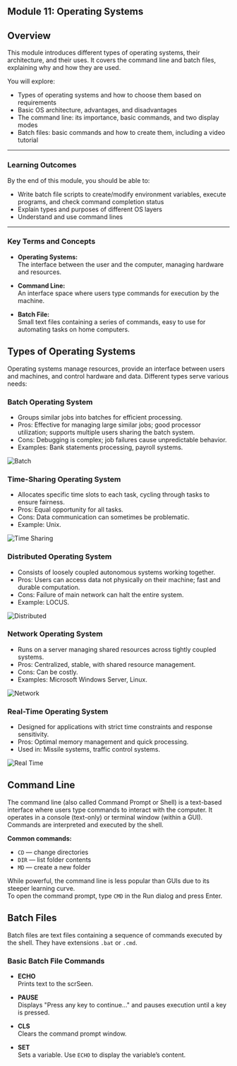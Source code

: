 ## Module 11: Operating Systems 

## Overview

This module introduces different types of operating systems, their architecture, and their uses. It covers the command line and batch files, explaining why and how they are used.

You will explore:

- Types of operating systems and how to choose them based on requirements  
- Basic OS architecture, advantages, and disadvantages  
- The command line: its importance, basic commands, and two display modes  
- Batch files: basic commands and how to create them, including a video tutorial  

---

### Learning Outcomes

By the end of this module, you should be able to:

- Write batch file scripts to create/modify environment variables, execute programs, and check command completion status  
- Explain types and purposes of different OS layers  
- Understand and use command lines  

---

### Key Terms and Concepts

- **Operating Systems:**  
  The interface between the user and the computer, managing hardware and resources.

- **Command Line:**  
  An interface space where users type commands for execution by the machine.

- **Batch File:**  
  Small text files containing a series of commands, easy to use for automating tasks on home computers.


## Types of Operating Systems

Operating systems manage resources, provide an interface between users and machines, and control hardware and data. Different types serve various needs:

### Batch Operating System
- Groups similar jobs into batches for efficient processing.
- Pros: Effective for managing large similar jobs; good processor utilization; supports multiple users sharing the batch system.
- Cons: Debugging is complex; job failures cause unpredictable behavior.
- Examples: Bank statements processing, payroll systems.

![Batch](images/os1.png)

### Time-Sharing Operating System
- Allocates specific time slots to each task, cycling through tasks to ensure fairness.
- Pros: Equal opportunity for all tasks.
- Cons: Data communication can sometimes be problematic.
- Example: Unix.

![Time Sharing](images/os2.png)

### Distributed Operating System
- Consists of loosely coupled autonomous systems working together.
- Pros: Users can access data not physically on their machine; fast and durable computation.
- Cons: Failure of main network can halt the entire system.
- Example: LOCUS.

![Distributed](images/os3.png)

### Network Operating System
- Runs on a server managing shared resources across tightly coupled systems.
- Pros: Centralized, stable, with shared resource management.
- Cons: Can be costly.
- Examples: Microsoft Windows Server, Linux.

![Network](images/os4.png)

### Real-Time Operating System
- Designed for applications with strict time constraints and response sensitivity.
- Pros: Optimal memory management and quick processing.
- Used in: Missile systems, traffic control systems.

![Real Time](images/os5.png)

## Command Line

The command line (also called Command Prompt or Shell) is a text-based interface where users type commands to interact with the computer. It operates in a console (text-only) or terminal window (within a GUI). Commands are interpreted and executed by the shell.

**Common commands:**  
- `CD` — change directories  
- `DIR` — list folder contents  
- `MD` — create a new folder

While powerful, the command line is less popular than GUIs due to its steeper learning curve.  
To open the command prompt, type `CMD` in the Run dialog and press Enter.

## Batch Files

Batch files are text files containing a sequence of commands executed by the shell. They have extensions `.bat` or `.cmd`.

### Basic Batch File Commands

- **ECHO**  
  Prints text to the scrSeen.

- **PAUSE**  
  Displays "Press any key to continue…" and pauses execution until a key is pressed.

- **CLS**  
  Clears the command prompt window.

- **SET**  
  Sets a variable. Use `ECHO` to display the variable’s content.

